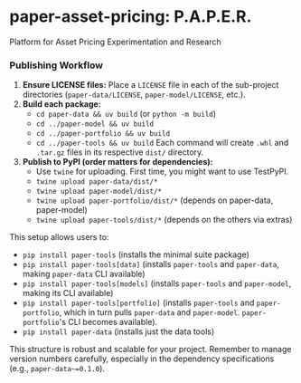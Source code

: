 # paper-asset-pricing: P.A.P.E.R.
Platform for Asset Pricing Experimentation and Research

### Publishing Workflow

1.  **Ensure LICENSE files:** Place a `LICENSE` file in each of the sub-project directories (`paper-data/LICENSE`, `paper-model/LICENSE`, etc.).
2.  **Build each package:**
    *   `cd paper-data && uv build` (or `python -m build`)
    *   `cd ../paper-model && uv build`
    *   `cd ../paper-portfolio && uv build`
    *   `cd ../paper-tools && uv build`
    Each command will create `.whl` and `.tar.gz` files in its respective `dist/` directory.
3.  **Publish to PyPI (order matters for dependencies):**
    *   Use `twine` for uploading. First time, you might want to use TestPyPI.
    *   `twine upload paper-data/dist/*`
    *   `twine upload paper-model/dist/*`
    *   `twine upload paper-portfolio/dist/*` (depends on paper-data, paper-model)
    *   `twine upload paper-tools/dist/*` (depends on the others via extras)

This setup allows users to:

*   `pip install paper-tools` (installs the minimal suite package)
*   `pip install paper-tools[data]` (installs `paper-tools` and `paper-data`, making `paper-data` CLI available)
*   `pip install paper-tools[models]` (installs `paper-tools` and `paper-model`, making its CLI available)
*   `pip install paper-tools[portfolio]` (installs `paper-tools` and `paper-portfolio`, which in turn pulls `paper-data` and `paper-model`. `paper-portfolio`'s CLI becomes available).
*   `pip install paper-data` (installs just the data tools)

This structure is robust and scalable for your project. Remember to manage version numbers carefully, especially in the dependency specifications (e.g., `paper-data~=0.1.0`).